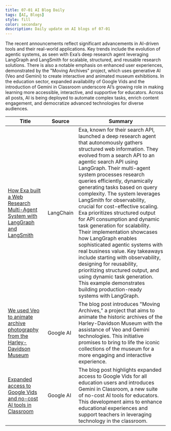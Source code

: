 ```yaml
---
title: 07-01 AI Blog Daily
tags: [AI, Blogs]
style: fill
color: secondary
description: Daily update on AI blogs of 07-01
---
```


The recent announcements reflect significant advancements in AI-driven tools and their real-world applications. Key trends include the evolution of agentic systems, as seen with Exa’s deep research agent leveraging LangGraph and LangSmith for scalable, structured, and reusable research solutions. There is also a notable emphasis on enhanced user experiences, demonstrated by the "Moving Archives" project, which uses generative AI (Veo and Gemini) to create interactive and animated museum exhibitions. In the education sector, expanded availability of Google Vids and the introduction of Gemini in Classroom underscore AI’s growing role in making learning more accessible, interactive, and supportive for educators. Across all posts, AI is being deployed to automate complex tasks, enrich content engagement, and democratize advanced technologies for diverse audiences.

| Title | Source | Summary |
|---|---|---|
| [How Exa built a Web Research Multi-Agent System with LangGraph and LangSmith](https://blog.langchain.com/exa/) | LangChain | Exa, known for their search API, launched a deep research agent that autonomously gathers structured web information. They evolved from a search API to an agentic search API using LangGraph. Their multi-agent system processes research queries efficiently, dynamically generating tasks based on query complexity. The system leverages LangSmith for observability, crucial for cost-effective scaling. Exa prioritizes structured output for API consumption and dynamic task generation for scalability. Their implementation showcases how LangGraph enables sophisticated agentic systems with real business value. Key takeaways include starting with observability, designing for reusability, prioritizing structured output, and using dynamic task generation. This example demonstrates building production-ready systems with LangGraph. |
| [We used Veo to animate archive photography from the Harley-Davidson Museum](https://blog.google/outreach-initiatives/arts-culture/moving-archives/) | Google AI | The blog post introduces "Moving Archives," a project that aims to animate the historic archives of the Harley-Davidson Museum with the assistance of Veo and Gemini technologies. This initiative promises to bring to life the iconic collections of the museum for a more engaging and interactive experience. |
| [Expanded access to Google Vids and no-cost AI tools in Classroom](https://blog.google/outreach-initiatives/education/expanded-access-to-google-vids-and-no-cost-ai-tools-in-classroom/) | Google AI | The blog post highlights expanded access to Google Vids for all education users and introduces Gemini in Classroom, a new suite of no-cost AI tools for educators. This development aims to enhance educational experiences and support teachers in leveraging technology in the classroom. |